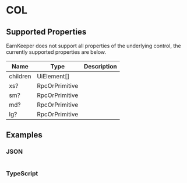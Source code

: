 # COL

## Supported Properties

EarnKeeper does not support all properties of the underlying control, the currently supported properties are below.

| Name     | Type           | Description |
| -------- | -------------- | ----------- |
| children | UiElement\[]   |             |
| xs?      | RpcOrPrimitive |             |
| sm?      | RpcOrPrimitive |             |
| md?      | RpcOrPrimitive |             |
| lg?      | RpcOrPrimitive |             |

## Examples

### JSON

```json
```

### TypeScript

```javascript
```
